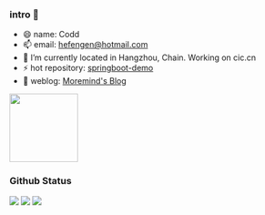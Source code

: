 ### intro 👋
- 😄 name: Codd
- 📫 email: hefengen@hotmail.com
- 🔭 I’m currently located in Hangzhou, Chain. Working on cic.cn
- ⚡ hot repository: [springboot-demo](https://github.com/hirCodd/springboot-demo)
- 🌱 weblog: [Moremind's Blog](https://www.finen.top/)


<img height="120px" src="https://github-readme-stats.vercel.app/api/top-langs/?username=moremind&hide=html&hide_title=true&hide_border=true&layout=compact&langs_count=7&exclude_repo=comp426,Redventures-Movie-Quotes&text_color=000&icon_color=fff&bg_color=0,52fa5a,4dfcff,c64dff&theme=graywhite">

### Github Status
![](https://github-readme-stats.vercel.app/api?username=moremind&theme=gruvbox) ![](https://github-profile-summary-cards.vercel.app/api/cards/repos-per-language?username=moremind&theme=dracula) ![](https://github-profile-summary-cards.vercel.app/api/cards/most-commit-language?username=moremind&theme=dracula)
